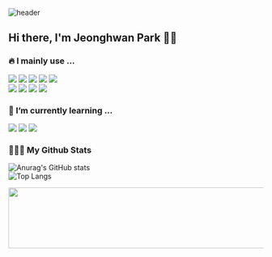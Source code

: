![header](https://capsule-render.vercel.app/api?type=venom&color=auto&height=300&section=header&text=steadfastree&fontSize=90)

## Hi there, I'm Jeonghwan Park 🙋🏻


<div align="left">

  ### 🔥 I mainly use ...
  <img src="https://img.shields.io/badge/javascript-F7DF1E?style=for-the-badge&logo=javascript&logoColor=black">
  <img src="https://img.shields.io/badge/typescript-3178C6?style=for-the-badge&logo=typescript&logoColor=white">
  <img src="https://img.shields.io/badge/nest.js-E0234E?style=for-the-badge&logo=nestjs&logoColor=white">
  <img src="https://img.shields.io/badge/mariaDB-003545?style=for-the-badge&logo=mariaDB&logoColor=white"> 
  <img src="https://img.shields.io/badge/ec2-FF9900?style=for-the-badge&logo=amazonec2&logoColor=white">
  <br />
  <img src="https://img.shields.io/badge/postgreSQL-4169E1?style=for-the-badge&logo=postgreSQL&logoColor=white">
  <img src="https://img.shields.io/badge/docker-2496ED?style=for-the-badge&logo=docker&logoColor=white">
  <img src="https://img.shields.io/badge/nginx-009639?style=for-the-badge&logo=nginx&logoColor=white">
  <img src="https://img.shields.io/badge/rabbitMQ-FF6600?style=for-the-badge&logo=rabbitMQ&logoColor=white">


  
  ### 🌱 I’m currently learning ...
  <img src="https://img.shields.io/badge/react-61DAFB?style=for-the-badge&logo=react&logoColor=white">
  <img src="https://img.shields.io/badge/next.js-000000?style=for-the-badge&logo=next.js&logoColor=white">
  <img src="https://img.shields.io/badge/spring boot-6DB33F?style=for-the-badge&logo=springboot&logoColor=white">
  


  
  ###  🧑🏻‍💻 My Github Stats 
  
  
  ![Anurag's GitHub stats](https://github-readme-stats.vercel.app/api?username=steadfastree&show_icons=true&theme=radical)
  <br/>
  ![Top Langs](https://github-readme-stats.vercel.app/api/top-langs/?username=steadfastree&layout=donut&theme=radical)

  <a href="https://github.com/devxb/gitanimals">
  <img
    src="https://render.gitanimals.org/lines/steadfastree?pet-id=652361442546408406"
    width="600"
    height="120"
  />
</a>

  <!--###  🔥 My BOJ Stats

  
  [![Solved.ac 프로필](http://mazassumnida.wtf/api/generate_badge?boj=pjhisgod)](https://solved.ac/pjhisgod)

  
</div>


<!--
**steadfastree/steadfastree** is a ✨ _special_ ✨ repository because its `README.md` (this file) appears on your GitHub profile.

Here are some ideas to get you started:

- 🔭 I’m currently working on ...
- 🌱 I’m currently learning ...
- 👯 I’m looking to collaborate on ...
- 🤔 I’m looking for help with ...
- 💬 Ask me about ...
- 📫 How to reach me: ...
- 😄 Pronouns: ...
- ⚡ Fun fact: ...
[![Hits](https://hits.seeyoufarm.com/api/count/incr/badge.svg?url=https%3A%2F%2Fgithub.com%2Fsteadfastree&count_bg=%23131312&title_bg=%23FF0000&icon=&icon_color=%23E7E7E7&title=hits&edge_flat=false)](https://hits.seeyoufarm.com)
[![Anurag's GitHub stats](https://github-readme-stats.vercel.app/api?username=steadfastree)](https://github.com/steadfastree/github-readme-stats)

  <img src="https://img.shields.io/badge/node.js-339933?style=for-the-badge&logo=Node.js&logoColor=white">
  <img src="https://img.shields.io/badge/express-000000?style=for-the-badge&logo=express&logoColor=white">

  <img src="https://img.shields.io/badge/github-181717?style=for-the-badge&logo=github&logoColor=white">
  <img src="https://img.shields.io/badge/git-F05032?style=for-the-badge&logo=git&logoColor=white">
  
  <img src="https://img.shields.io/badge/mysql-4479A1?style=for-the-badge&logo=mysql&logoColor=white"> 

  <img src="https://img.shields.io/badge/amazonaws-232F3E?style=for-the-badge&logo=amazonaws&logoColor=white"> 
-->
